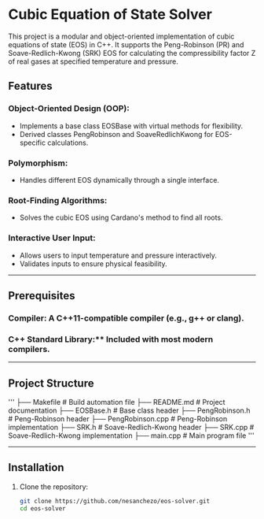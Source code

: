 # Cubic Equation of State Solver

This project is a modular and object-oriented implementation of cubic equations of state (EOS) in C++. It supports the Peng-Robinson (PR) and Soave-Redlich-Kwong (SRK) EOS for calculating the compressibility factor Z of real gases at specified temperature and pressure.

## Features
### Object-Oriented Design (OOP):
  - Implements a base class EOSBase with virtual methods for flexibility.
  - Derived classes PengRobinson and SoaveRedlichKwong for EOS-specific calculations.
### Polymorphism:
  - Handles different EOS dynamically through a single interface.
### Root-Finding Algorithms:
  - Solves the cubic EOS using Cardano's method to find all roots.
### Interactive User Input:
  - Allows users to input temperature and pressure interactively.
  - Validates inputs to ensure physical feasibility.

---

## Prerequisites
### Compiler: A C++11-compatible compiler (e.g., g++ or clang).
### C++ Standard Library:** Included with most modern compilers.

---

## Project Structure
'''
├── Makefile                  # Build automation file
├── README.md                 # Project documentation
├── EOSBase.h                 # Base class header
├── PengRobinson.h            # Peng-Robinson header
├── PengRobinson.cpp          # Peng-Robinson implementation
├── SRK.h                     # Soave-Redlich-Kwong header
├── SRK.cpp                   # Soave-Redlich-Kwong implementation
├── main.cpp                  # Main program file
'''

---

## Installation
1. Clone the repository:
   ```bash
   git clone https://github.com/nesanchezo/eos-solver.git
   cd eos-solver
